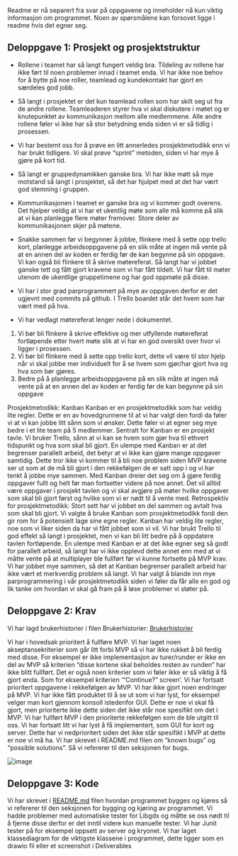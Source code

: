 Readme er nå separert fra svar på oppgavene og inneholder nå kun viktig informasjon om programmet.
Noen av spørsmålene kan forsovet ligge i readme hvis det egner seg.

## Deloppgave 1: Prosjekt og prosjektstruktur
- Rollene i teamet har så langt fungert veldig bra.
  Tildeling av rollene har ikke ført til noen problemer innad i teamet enda. 
  Vi har ikke noe behov for å bytte på noe roller, teamlead og kundekontakt har gjort en særdeles god jobb.
  
- Så langt i prosjektet er det kun teamlead rollen som har skilt seg ut fra de andre rollene.
  Teamleaderen styrer hva vi skal diskutere i møtet og er knutepunktet av kommunikasjon mellom alle medlemmene.
  Alle andre rollene føler vi ikke har så stor betydning enda siden vi er så tidlig i prosessen.
  
- Vi har bestemt oss for å prøve en litt annerledes prosjektmetodikk enn vi har brukt tidligere. 
  Vi skal prøve “sprint” metoden, siden vi har mye å gjøre på kort tid.
  
- Så langt er gruppedynamikken ganske bra. Vi har ikke møtt så mye motstand så langt i prosjektet, 
  så det har hjulpet med at det har vært god stemning i gruppen.
  
- Kommunikasjonen i teamet er ganske bra og vi kommer godt overens. 
  Det hjelper veldig at vi har et ukentlig møte som alle må komme på slik at vi kan planlegge flere møter fremover. 
  Store deler av kommunikasjonen skjer på møtene.
  
- Snakke sammen før vi begynner å jobbe, flinkere med å sette opp trello kort, 
  planlegge arbeidsoppgavene på en slik måte at ingen må vente på at en annen del av koden er ferdig før de kan begynne på sin oppgave. 
  Vi kan også bli flinkere til å skrive møtereferat. Så langt har vi jobbet ganske tett og fått gjort kravene som vi har fått tildelt. 
  Vi har fått til møter utenom de ukentlige gruppetimene og har god oppmøte på disse.
  
- Vi har i stor grad parprogrammert på mye av oppgaven derfor er det ugjevnt med commits på github. 
  I Trello boardet står det hvem som har vært med på hva.
  
- Vi har vedlagt møtereferat lenger nede i dokumentet.

1. Vi bør bli flinkere å skrive effektive og mer utfyllende møtereferat fortløpende etter hvert møte slik at vi har en god oversikt over hvor vi ligger i prosessen.
2. Vi bør bli flinkere med å sette opp trello kort, 
   dette vil være til stor hjelp når vi skal jobbe mer individuelt for å se hvem som gjør/har gjort hva og hva som bør gjøres.
3. Bedre på å planlegge arbeidsoppgavene på en slik måte at ingen må vente på at en annen del av koden er ferdig før de kan begynne på sin oppgave

Prosjektmetodikk: Kanban
Kanban er en prosjektmetodikk som har veldig lite regler. Dette er en av hovedgrunnene til at vi har valgt den fordi da føler vi at vi kan jobbe litt sånn som vi ønsker. Dette føler vi at egner seg mye bedre i et lite team på 5 medlemmer. Sentralt for Kanban er en prosjekt tavle. Vi bruker Trello, sånn at vi kan se hvem som gjør hva til ethvert tidspunkt og hva som skal bli gjort. En ulempe med Kanban er at det begrenser parallelt arbeid, det betyr at vi ikke kan gjøre mange oppgaver samtidig. Dette tror ikke vi kommer til å bli noe problem siden MVP kravene ser ut som at de må bli gjort i den rekkefølgen de er satt opp i og vi har tenkt å jobbe mye sammen. Med Kanban dreier det seg om å gjøre ferdig oppgaver fullt og helt før man fortsetter videre på noe annet. Det vil alltid være oppgaver i prosjekt tavlen og vi skal avgjøre på møter hvilke oppgaver som skal bli gjort først og hvilke som vi er nødt til å vente med.
Retrospektiv for prosjektmetodikk:
Stort sett har vi jobbet en del sammen og avtalt hva som skal bli gjort. Vi valgte å bruke Kanban som prosjektmetodikk fordi den gir rom for å potensielt lage sine egne regler. Kanban har veldig lite regler, noe som vi liker siden da har vi fått jobbet som vi vil. Vi har brukt Trello til god effekt så langt i prosjektet, men vi kan bli litt bedre på å oppdatere tavlen fortløpende. En ulempe med Kanban er at det ikke egner seg så godt for parallelt arbeid, så langt har vi ikke opplevd dette annet enn med at vi måtte vente på at multiplayer ble fullført før vi kunne fortsette på MVP krav. Vi har jobbet mye sammen, så det at Kanban begrenser parallelt arbeid har ikke vært et merkverdig problem så langt. Vi har valgt å blande inn mye parprogrammering i vår prosjektmetodikk siden vi føler da får alle en god og lik tanke om hvordan vi skal gå fram på å løse problemer vi støter på.

## Deloppgave 2: Krav

Vi har lagd brukerhistorier i filen Brukerhistorier: [Brukerhistorier](Brukerhistorier.md)

Vi har i hovedsak prioritert å fullføre MVP. Vi har laget noen akseptansekriterier som går litt forbi MVP så vi har ikke rukket å bli ferdig med disse. For eksempel er ikke implementasjon av turer/runder er ikke en del av MVP så kriterien “disse kortene skal beholdes resten av runden” har ikke blitt fullført. Det er også noen kriterier som vi føler ikke er så viktig å få gjort enda. Som for eksempel kriterien ‘“Continue?” screen’.
Vi har fortsatt prioritert oppgavene i rekkefølgen av MVP.
Vi har ikke gjort noen endringer på MVP. Vi har ikke fått produktet til å se ut som vi har lyst, for eksempel velger man kort gjennom konsoll istedenfor GUI. Dette er noe vi skal få gjort, men prioriterte ikke dette siden det ikke står noe spesifikt om det i MVP.
Vi har fullført MVP i den prioriterte rekkefølgen som de ble utgitt til oss. Vi har fortsatt litt vi har lyst å få implementert, som GUI for kort og server. Dette har vi nedprioritert siden det ikke står spesifikt i MVP at dette er noe vi må ha.
Vi har skrevet i README.md filen om “known bugs” og “possible solutions”. Så vi refererer til den seksjonen for bugs.

![image](https://user-images.githubusercontent.com/1353611/110345255-a9c45780-802e-11eb-8cb7-23f9e20d9655.png)


## Deloppgave 3: Kode
Vi har skrevet i [README.md](../README.md) filen hvordan programmet bygges og kjøres så vi refererer til den seksjonen for bygging og kjøring av programmet.
Vi hadde problemer med automatiske tester for Libgdx og måtte se oss nødt til å fjerne disse derfor er det inntil videre kun manuelle tester.
Vi har Junit tester på for eksempel oppsett av server og kryonet.
Vi har laget klassediagram for de viktigste klassene i programmet, dette ligger som en drawio fil eller et screenshot i Deliverables




